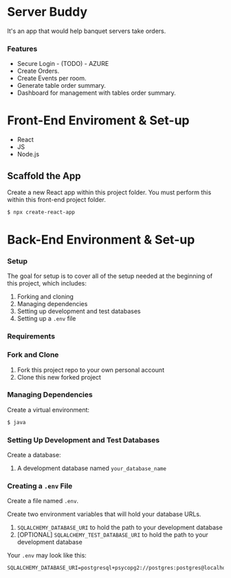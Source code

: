 # Server Buddy
It's an app that would help banquet servers take orders.

### Features

- Secure Login - (TODO) - AZURE
- Create Orders.
- Create Events per room.
- Generate table order summary.
- Dashboard for management with tables order summary.

# Front-End Enviroment & Set-up

- React
- JS
- Node.js

## Scaffold the App

Create a new React app within this project folder. You must perform this within this front-end project folder.

```bash
$ npx create-react-app
```

# Back-End Environment & Set-up

### Setup

The goal for setup is to cover all of the setup needed at the beginning of this project, which includes:

1. Forking and cloning
1. Managing dependencies
1. Setting up development and test databases
1. Setting up a `.env` file

### Requirements

### Fork and Clone

1. Fork this project repo to your own personal account
1. Clone this new forked project

### Managing Dependencies

Create a virtual environment:

```bash
$ java
```

### Setting Up Development and Test Databases

Create a database:

1. A development database named `your_database_name`

### Creating a `.env` File

Create a file named `.env`.

Create two environment variables that will hold your database URLs.

1. `SQLALCHEMY_DATABASE_URI` to hold the path to your development database
1. [OPTIONAL] `SQLALCHEMY_TEST_DATABASE_URI` to hold the path to your development database

Your `.env` may look like this:

```
SQLALCHEMY_DATABASE_URI=postgresql+psycopg2://postgres:postgres@localhost:5432/your_database_name
```


